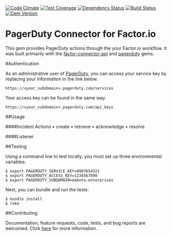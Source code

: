 [![Code Climate](https://codeclimate.com/github/factor-io/connector-pagerduty/badges/gpa.svg)](https://codeclimate.com/github/factor-io/connector-pagerduty)
[![Test Coverage](https://codeclimate.com/github/factor-io/connector-pagerduty/badges/coverage.svg)](https://codeclimate.com/github/factor-io/connector-pagerduty)
[![Dependency Status](https://gemnasium.com/factor-io/connector-pagerduty.svg)](https://gemnasium.com/factor-io/connector-pagerduty)
[![Build Status](https://travis-ci.org/factor-io/connector-pagerduty.svg?branch=master)](https://travis-ci.org/factor-io/connector-pagerduty)
[![Gem Version](https://badge.fury.io/rb/factor-connector-pagerduty.svg)](http://badge.fury.io/rb/factor-connector-pagerduty)

PagerDuty Connector for Factor.io
======================

This gem provides PagerDuty actions through the your Factor.io workflow. It was built primarily with the [factor-connector-api](https://github.com/factor-io/connector-api) and [pagerduty](https://github.com/envato/pagerduty) gems.

#Authentication

As an administrative user of [PagerDuty](http://www.pagerduty.com/), you can access your service key by replacing your information in the link below.

`https://<your_subdomain>.pagerduty.com/services`

Your access key can be found in the same way.

`https://<your_subdomain>.pagerduty.com/api_keys`

##Usage

####Incident Actions
• create
• retrieve
• acknowledge
• resolve

####Listener


##Testing

Using a command line to test locally, you must set up three environmental variables:

    $ export PAGERDUTY_SERVICE_KEY=0987654321
    $ export PAGERDUTY_ACCESS_KEY=1234567890
    $ export PAGERDUTY_SUBDOMAIN=dakota-enterprises

Next, you can bundle and run the tests:

    $ bundle install
    $ rake

##Contributing

Documentation, feature requests, code, tests, and bug reports are welcomed. Click [here](https://github.com/factor-io/factor/wiki/Contribution) for more information.
